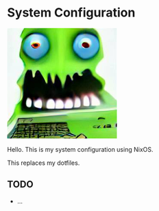 # System Configuration

![monster computer](mc.jpeg)

Hello. This is my system configuration using NixOS.

This replaces my dotfiles.

## TODO

- ...
